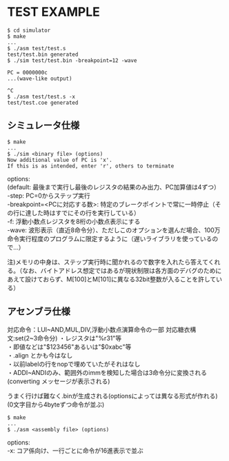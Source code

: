 # TEST EXAMPLE

    $ cd simulator
    $ make
    ...
    $ ./asm test/test.s
    test/test.bin generated
    $ ./sim test/test.bin -breakpoint=12 -wave

    PC = 0000000c
    ...(wave-like output)

    ^C
    $ ./asm test/test.s -x
    test/test.coe generated

## シミュレータ仕様

    $ make
    ...
    $ ./sim <binary file> (options)
    Now additional value of PC is 'x'.
    If this is as intended, enter 'r', others to terminate


options:  
(default: 最後まで実行し最後のレジスタの結果のみ出力、PC加算値は4ずつ）  
-step: PC=0からステップ実行  
-breakpoint=<PCに対応する数>: 特定のブレークポイントで常に一時停止（その行に達した時はすでにその行を実行している）  
-f: 浮動小数点レジスタを8桁の小数点表示にする  
-wave: 波形表示（直近8命令分）、ただしこのオプションを選んだ場合、100万命令実行程度のプログラムに限定するように（遅いライブラリを使っているので…）  

注)メモリの中身は、ステップ実行時に聞かれるので数字を入れたら答えてくれる。（なお、バイトアドレス想定ではあるが現状制限は各方面のデバグのためにあえて設けておらず、M[100]とM[101]に異なる32bit整数が入ることを許している）  

## アセンブラ仕様

対応命令：LUI~AND,MUL,DIV,浮動小数点演算命令の一部
対応糖衣構文:set(2~3命令分)
・レジスタは"%r31"等  
・即値などは"$123456"あるいは"$0xabc"等  
・.align とかも今はなし  
・以前labelの行をnopで埋めていたがそれはなし  
・ADDI~ANDIのみ、範囲外のimmを検知した場合は3命令分に変換される(converting メッセージが表示される)  

うまく行けば難なく.binが生成される(optionsによっては異なる形式が作れる)  
(0文字目から4byteずつ命令が並ぶ)  

    $ make
    ...
    $ ./asm <assembly file> (options)

options:  
-x: コア係向け、一行ごとに命令が16進表示で並ぶ
